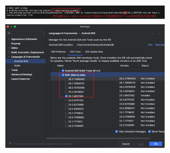 ![image-20240408114819235](./assets/image-20240408114819235.png)

![image-20240408114856984](./assets/image-20240408114856984.png)